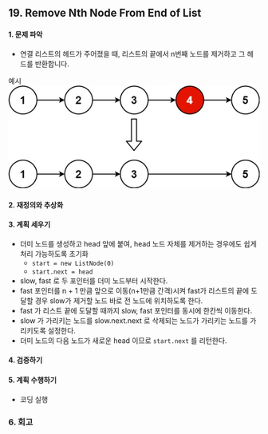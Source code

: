## 19. Remove Nth Node From End of List
#### 1. 문제 파악
- 연결 리스트의 헤드가 주어졌을 때, 리스트의 끝에서 n번째 노드를 제거하고 그 헤드를 반환합니다.

예시
![img.png](img.png)
#### 2. 재정의와 추상화
#### 3. 계획 세우기
- 더미 노드를 생성하고 head 앞에 붙여, head 노드 자체를 제거하는 경우에도 쉽게 처리 가능하도록 초기화
  - `start = new ListNode(0)`
  - `start.next = head`
- slow, fast 로 두 포인터를 더미 노드부터 시작한다.
- fast 포인터를 n + 1 만큼 앞으로 이동(n+1만큼 간격)시켜 fast가 리스트의 끝에 도달할 경우 slow가 제거할 노드 바로 전 노드에 위치하도록 한다.
- fast 가 리스트 끝에 도달할 때까지 slow, fast 포인터를 동시에 한칸씩 이동한다.
- slow 가 가리키는 노드를 slow.next.next 로 삭제되는 노드가 가리키는 노드를 가리키도록 설정한다.
- 더미 노드의 다음 노드가 새로운 head 이므로 `start.next` 를 리턴한다.
#### 4. 검증하기
#### 5. 계획 수행하기
- 코딩 실행

### 6. 회고

